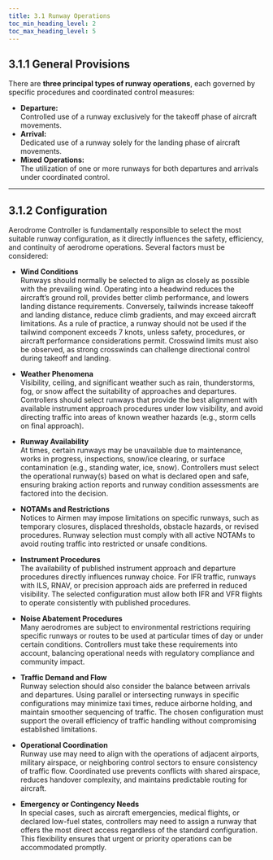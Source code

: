 ```yaml
---
title: 3.1 Runway Operations
toc_min_heading_level: 2
toc_max_heading_level: 5
---
```

## 3.1.1 General Provisions
There are **three principal types of runway operations**, each governed by specific procedures and coordinated control measures:

- **Departure:** <br> Controlled use of a runway exclusively for the takeoff phase of aircraft movements.
- **Arrival:** <br> Dedicated use of a runway solely for the landing phase of aircraft movements.
- **Mixed Operations:** <br> The utilization of one or more runways for both departures and arrivals under coordinated control.

---

## 3.1.2 Configuration
Aerodrome Controller is fundamentally responsible to select the most suitable runway configuration, as it directly influences the safety, efficiency, and continuity of aerodrome operations. Several factors must be considered:

- **Wind Conditions** <br> Runways should normally be selected to align as closely as possible with the prevailing wind. Operating into a headwind reduces the aircraft’s ground roll, provides better climb performance, and lowers landing distance requirements. Conversely, tailwinds increase takeoff and landing distance, reduce climb gradients, and may exceed aircraft limitations. As a rule of practice, a runway should not be used if the tailwind component exceeds 7 knots, unless safety, procedures, or aircraft performance considerations permit. Crosswind limits must also be observed, as strong crosswinds can challenge directional control during takeoff and landing.

- **Weather Phenomena** <br> Visibility, ceiling, and significant weather such as rain, thunderstorms, fog, or snow affect the suitability of approaches and departures. Controllers should select runways that provide the best alignment with available instrument approach procedures under low visibility, and avoid directing traffic into areas of known weather hazards (e.g., storm cells on final approach).

- **Runway Availability** <br> At times, certain runways may be unavailable due to maintenance, works in progress, inspections, snow/ice clearing, or surface contamination (e.g., standing water, ice, snow). Controllers must select the operational runway(s) based on what is declared open and safe, ensuring braking action reports and runway condition assessments are factored into the decision.

- **NOTAMs and Restrictions** <br> Notices to Airmen may impose limitations on specific runways, such as temporary closures, displaced thresholds, obstacle hazards, or revised procedures. Runway selection must comply with all active NOTAMs to avoid routing traffic into restricted or unsafe conditions.

- **Instrument Procedures** <br> The availability of published instrument approach and departure procedures directly influences runway choice. For IFR traffic, runways with ILS, RNAV, or precision approach aids are preferred in reduced visibility. The selected configuration must allow both IFR and VFR flights to operate consistently with published procedures.

- **Noise Abatement Procedures** <br> Many aerodromes are subject to environmental restrictions requiring specific runways or routes to be used at particular times of day or under certain conditions. Controllers must take these requirements into account, balancing operational needs with regulatory compliance and community impact.

- **Traffic Demand and Flow** <br> Runway selection should also consider the balance between arrivals and departures. Using parallel or intersecting runways in specific configurations may minimize taxi times, reduce airborne holding, and maintain smoother sequencing of traffic. The chosen configuration must support the overall efficiency of traffic handling without compromising established limitations.

- **Operational Coordination** <br> Runway use may need to align with the operations of adjacent airports, military airspace, or neighboring control sectors to ensure consistency of traffic flow. Coordinated use prevents conflicts with shared airspace, reduces handover complexity, and maintains predictable routing for aircraft.

- **Emergency or Contingency Needs** <br> In special cases, such as aircraft emergencies, medical flights, or declared low-fuel states, controllers may need to assign a runway that offers the most direct access regardless of the standard configuration. This flexibility ensures that urgent or priority operations can be accommodated promptly.